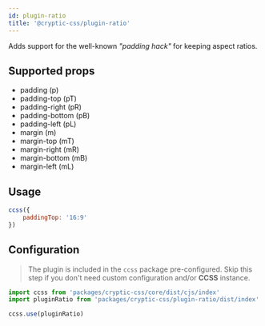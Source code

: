 ```yaml
---
id: plugin-ratio
title: '@cryptic-css/plugin-ratio'
---
```


Adds support for the well-known _"padding hack"_ for keeping aspect ratios.

## Supported props

-   padding (p)
-   padding-top (pT)
-   padding-right (pR)
-   padding-bottom (pB)
-   padding-left (pL)
-   margin (m)
-   margin-top (mT)
-   margin-right (mR)
-   margin-bottom (mB)
-   margin-left (mL)

## Usage

```js live
ccss({
    paddingTop: '16:9'
})
```

## Configuration

> The plugin is included in the `ccss` package pre-configured.
> Skip this step if you don't need custom configuration and/or **CCSS** instance.

```js
import ccss from 'packages/cryptic-css/core/dist/cjs/index'
import pluginRatio from 'packages/cryptic-css/plugin-ratio/dist/index'

ccss.use(pluginRatio)
```
